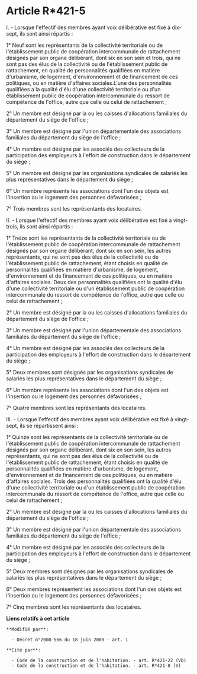 # Article R*421-5

I. - Lorsque l'effectif des membres ayant voix délibérative est fixé à dix-sept, ils sont ainsi répartis : 

1° Neuf sont les représentants de la collectivité territoriale ou de l'établissement public de coopération intercommunale de
rattachement désignés par son organe délibérant, dont six en son sein et trois, qui ne sont pas des élus de la collectivité
ou de l'établissement public de rattachement, en qualité de personnalités qualifiées en matière d'urbanisme, de logement,
d'environnement et de financement de ces politiques, ou en matière d'affaires sociales.L'une des personnalités qualifiées a
la qualité d'élu d'une collectivité territoriale ou d'un établissement public de coopération intercommunale du ressort de
compétence de l'office, autre que celle ou celui de rattachement ; 

2° Un membre est désigné par la ou les caisses d'allocations familiales du département du siège de l'office ; 

3° Un membre est désigné par l'union départementale des associations familiales du département du siège de l'office ; 

4° Un membre est désigné par les associés des collecteurs de la participation des employeurs à l'effort de construction dans
le département du siège ; 

5° Un membre est désigné par les organisations syndicales de salariés les plus représentatives dans le département du
siège ; 

6° Un membre représente les associations dont l'un des objets est l'insertion ou le logement des personnes défavorisées ; 

7° Trois membres sont les représentants des locataires. 

II. - Lorsque l'effectif des membres ayant voix délibérative est fixé à vingt-trois, ils sont ainsi répartis : 

1° Treize sont les représentants de la collectivité territoriale ou de l'établissement public de coopération intercommunale
de rattachement désignés par son organe délibérant, dont six en son sein, les autres représentants, qui ne sont pas des élus
de la collectivité ou de l'établissement public de rattachement, étant choisis en qualité de personnalités qualifiées en
matière d'urbanisme, de logement, d'environnement et de financement de ces politiques, ou en matière d'affaires sociales.
Deux des personnalités qualifiées ont la qualité d'élu d'une collectivité territoriale ou d'un établissement public de
coopération intercommunale du ressort de compétence de l'office, autre que celle ou celui de rattachement ; 

2° Un membre est désigné par la ou les caisses d'allocations familiales du département du siège de l'office ; 

3° Un membre est désigné par l'union départementale des associations familiales du département du siège de l'office ; 

4° Un membre est désigné par les associés des collecteurs de la participation des employeurs à l'effort de construction dans
le département du siège ; 

5° Deux membres sont désignés par les organisations syndicales de salariés les plus représentatives dans le département du
siège ; 

6° Un membre représente les associations dont l'un des objets est l'insertion ou le logement des personnes défavorisées ; 

7° Quatre membres sont les représentants des locataires. 

III. - Lorsque l'effectif des membres ayant voix délibérative est fixé à vingt-sept, ils se répartissent ainsi : 

1° Quinze sont les représentants de la collectivité territoriale ou de l'établissement public de coopération intercommunale
de rattachement désignés par son organe délibérant, dont six en son sein, les autres représentants, qui ne sont pas des élus
de la collectivité ou de l'établissement public de rattachement, étant choisis en qualité de personnalités qualifiées en
matière d'urbanisme, de logement, d'environnement et de financement de ces politiques, ou en matière d'affaires sociales.
Trois des personnalités qualifiées ont la qualité d'élu d'une collectivité territoriale ou d'un établissement public de
coopération intercommunale du ressort de compétence de l'office, autre que celle ou celui de rattachement ; 

2° Un membre est désigné par la ou les caisses d'allocations familiales du département du siège de l'office ; 

3° Un membre est désigné par l'union départementale des associations familiales du département du siège de l'office ; 

4° Un membre est désigné par les associés des collecteurs de la participation des employeurs à l'effort de construction dans
le département du siège ; 

5° Deux membres sont désignés par les organisations syndicales de salariés les plus représentatives dans le département du
siège ; 

6° Deux membres représentent les associations dont l'un des objets est l'insertion ou le logement des personnes
défavorisées ; 

7° Cinq membres sont les représentants des locataires.

**Liens relatifs à cet article**

	**Modifié par**:

	  - Décret n°2008-566 du 18 juin 2008 - art. 1

	**Cité par**:

	  - Code de la construction et de l'habitation. - art. R*421-22 (VD)
	  - Code de la construction et de l'habitation. - art. R*421-8 (V)
